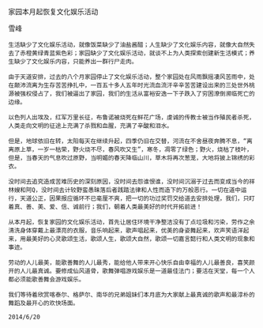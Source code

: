 家园本月起恢复文化娱乐活动

雪峰


    生活缺少了文化娱乐活动，就像饭菜缺少了油盐酱醋；人生缺少了文化娱乐内容，就像大自然失去了赤橙黄绿青蓝紫色彩；家园缺少了文化娱乐活动，就谈不上为人类探索创建新生活模式；养生缺少了文化娱乐内容，只能养出一群行尸走肉。

    由于天道安排，过去的八个月家园停止了文化娱乐活动，整个家园处在风雨飘摇凄风苦雨中，处在颠沛流离为生存苦苦挣扎中，一百五十多人五年时光流血流汗辛辛苦苦建设出来的三处世外桃源被强权侵占了，我们被逼出了家园，我们的生活从富裕安逸一下子跌入了穷困潦倒濒临死亡的边缘。

    以色列人出埃及，红军万里长征，布鲁诺被烧死在鲜花广场，虔诚的传教士被当作殖民者杀死，人类走向文明的征途上充满了杀戮和血腥，充满了辛酸和泪水。

    但是，地球依旧在转，太阳每天在继续升起，四季仍旧在交替，河流在不舍昼夜奔腾不息，“离离原上草，一岁一枯荣，野火烧不尽，春风吹又生”，寒冬，凋零了绿色；野火，烧枯了枝叶，但是，当春天的气息吹过原野，当明媚的春天降临山川，草木将再次葱茏，大地将披上锦绣的彩衣。

    没时间去追究造成苦难历史的深刻原因，没时间去怨谁恨谁，没时间沉溺于过去而变成当今的祥林嫂和阿Q，没时间去计较野蛮愚昧落后者践踏法律和人性而造下的万般恶行。一切在道中运行，天道公正，因果报应循环不已毫厘不爽，把一切的功过奖罚交给道去安排处理，我们，只盯着真、善、美、爱、信、诚前行；我们，朝着人类最美好的时代开拓前进！

    从本月起，恢复家园的文化娱乐活动，首先让居住环境干净整洁没有丁点垃圾和污染，劳作之余清洗身体穿戴上最漂亮的衣服，音乐响起来，歌声唱起来，优美的身姿舞起来，欢声笑语洋起来，用最美好的心灵歌颂生活，歌颂人生，歌颂大自然，歌颂一切嘉言懿行和人类文明的现象和事迹。

    劳动的人儿最美，能歌善舞的人儿最秀，能给他人带来开心快乐自由幸福的人儿最善良，喜笑颜开的人儿最真诚。要修成仙风道骨，歌舞弹唱游戏娱乐是一道最佳法门；要活在天堂，每一个人都必须能歌善舞会游戏娱乐。

    我们等待着欣赏喀泰尔、格萨尔、南华的兄弟姐妹们本月底为大家献上最真诚的歌声和最淳朴的舞蹈及最开心的欢快场面。

    2014/6/20




